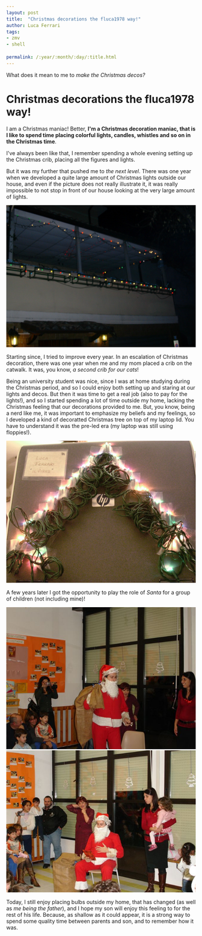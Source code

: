 ```yaml
---
layout: post
title:  "Christmas decorations the fluca1978 way!"
author: Luca Ferrari
tags:
- zmv
- shell

permalink: /:year/:month/:day/:title.html
---
```

What does it mean to me to *make the Christmas decos?*

# Christmas decorations the fluca1978 way!

I am a Christmas maniac!
Better, **I'm a Christmas decoration maniac, that is I like to spend time placing colorful lights, candles, whistles and so on in the Christmas time**.

I've always been like that, I remember spending a whole evening setting up the Christmas crib, placing all the figures and lights.

But it was my further that pushed me to *the next level*. There was one year when we developed a quite large amount of Christmas lights outside our house, and even if the picture does not really illustrate it, it was really impossible to not stop in front of our house looking at the very large amount of lights.

![xmas house](/images/posts/xmas/xmas-2.jpg)

Starting since, I tried to improve every year. In an escalation of Christmas decoration, there was one year when me and my mom placed a crib on the catwalk. It was, you know, *a second crib for our cats*!

Being an university student was nice, since I was at home studying during the Christmas period, and so I could enjoy both setting up and staring at our lights and decos. But then it was time to get a real job (also to pay for the lights!), and so I started spending a lot of time outside my home, lacking the Christmas feeling that our decorations provided to me. But, you know, being a nerd like me, it was important to emphasize my beliefs and my feelings, so I developed a kind of decoratted Christmas tree on top of my laptop lid. You have to understand it was the pre-led era (my laptop was still using floppies!).

![xmas house](/images/posts/xmas/xmas-1.jpg)


A few years later I got the opportunity to play the role of *Santa* for a group of children (not including mine)!

![playing santa](/images/posts/xmas/xmas-3.jpg)
![playing santa bis](/images/posts/xmas/xmas-4.jpg)

Today, I still enjoy placing bulbs outside my home, that has changed (as well as *me being the father*), and I hope my son will enjoy this feeling to for the rest of his life. Because, as shallow as it could appear, it is a strong way to spend some quality time between parents and son, and to remember how it was.
